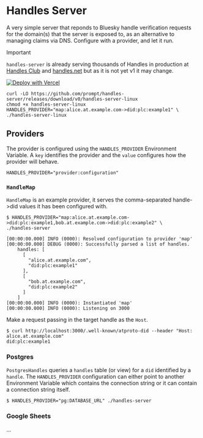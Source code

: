 # Handles Server

A very simple server that reponds to Bluesky handle verification requests for
the domain(s) that the server is exposed to, as an alternative to managing
claims via DNS. Configure with a provider, and let it run.

> [!IMPORTANT]  
> `handles-server` is already serving thousands of Handles in production
> at [Handles Club](https://handles.club) and [handles.net](https://handles.net)
> but as it is not yet v1 it may change.

[![Deploy with Vercel](https://vercel.com/button)](https://vercel.com/new/clone?repository-url=https%3A%2F%2Fgithub.com%2Fshrink-inc%2Fhandles-server&env=HANDLES_PROVIDER)

```shell
curl -LO https://github.com/prompt/handles-server/releases/download/v0/handles-server-linux
chmod +x handles-server-linux
HANDLES_PROVIDER="map:alice.at.example.com->did:plc:example1" \
./handles-server-linux
```

## Providers

The provider is configured using the `HANDLES_PROVIDER` Environment Variable. A
`key` identifies the provider and the `value` configures how the provider will
behave.

```shell
HANDLES_PROVIDER="provider:configuration"
```

### `HandleMap`

`HandleMap` is an example provider, it serves the comma-separated handle->did
values it has been configured with.

```shell
$ HANDLES_PROVIDER="map:alice.at.example.com->did:plc:example1,bob.at.example.com->did:plc:example2" \
./handles-server

[00:00:00.000] INFO (0000): Resolved configuration to provider 'map'
[00:00:00.000] DEBUG (0000): Successfully parsed a list of handles.
    handles: [
      [
        "alice.at.example.com",
        "did:plc:example1"
      ],
      [
        "bob.at.example.com",
        "did:plc:example2"
      ]
    ]
[00:00:00.000] INFO (0000): Instantiated 'map'
[00:00:00.000] INFO (0000): Listening on 3000
```

Make a request passing in the target handle as the `Host`.

```shell
$ curl http://localhost:3000/.well-known/atproto-did --header "Host: alice.at.example.com"
did:plc:example1
```

### Postgres

`PostgresHandles` queries a `handles` table (or view) for a `did` identified by
a `handle`. The `HANDLES_PROVIDER` configuration can either point to another
Environment Variable which contains the connection string or it can contain a
connection string itself.

```shell
$ HANDLES_PROVIDER="pg:DATABASE_URL" ./handles-server
```

### Google Sheets

...
